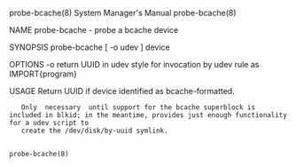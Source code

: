 probe-bcache(8)							    System Manager's Manual						       probe-bcache(8)

NAME
       probe-bcache - probe a bcache device

SYNOPSIS
       probe-bcache [ -o udev ] device

OPTIONS
       -o     return UUID in udev style for invocation by udev rule as IMPORT{program}

USAGE
       Return UUID if device identified as bcache-formatted.

       Only  necessary	until support for the bcache superblock is included in blkid; in the meantime, provides just enough functionality for a udev script to
       create the /dev/disk/by-uuid symlink.

																	       probe-bcache(8)
